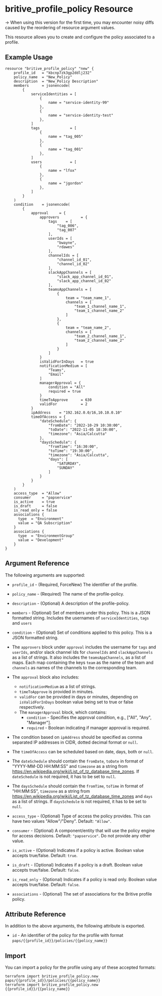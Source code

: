 # britive_profile_policy Resource

-> When using this version for the first time, you may encounter noisy diffs caused by the reordering of resource argument values. 

This resource allows you to create and configure the policy associated to a profile.

## Example Usage

```hcl
resource "britive_profile_policy" "new" {
    profile_id   = "kbcnp7zk3gp2ddlj232"
    policy_name  = "New_Policy"
    description  = "New_Policy Description"
    members      = jsonencode(
        {
            serviceIdentities = [
                {
                    name = "service-identity-99"
                },
                {
                    name = "service-identity-test"
                },
            ]
            tags              = [
                {
                    name = "tag_005"
                },
                {
                    name = "tag_001"
                },
            ]
            users             = [
                {
                    name = "lfox"
                },
                {
                    name = "jgordon"
                },
            ]
        }
    )
    condition    = jsonencode(
        {
            approval     = {
                approvers          = {
                    tags    = [
                        "tag_006",
                        "tag_007"
                    ],
                    userIds = [
                        "bwayne",
                        "rdawes"
                    ],
                    channelIds = [
                        "channel_id_01",
                        "channel_id_02"
                    ],
                    slackAppChannels = [
                        "slack_app_channel_id_01",
                        "slack_app_channel_id_02"
                    ],
                    teamsAppChannels = [
                        {
                            team = "team_name_1",
                            channels = [
                                "team_1_channel_name_1",
                                "team_1_channel_name_2"
                            ]
                        },
                        {
                            team = "team_name_2",
                            channels = [
                                "team_2_channel_name_1",
                                "team_2_channel_name_2"
                            ]
                        }
                    ]
                }
                isValidForInDays   = true
                notificationMedium = [
                    "Teams",
                    "Email"
                ]
                managerApproval = {
                    condition = "All"
                    required = true
                }
                timeToApprove      = 630
                validFor           = 2
            }
            ipAddress    = "192.162.0.0/16,10.10.0.10"
            timeOfAccess = {
                "dateSchedule": {
                    "fromDate": "2022-10-29 10:30:00",
                    "toDate": "2022-11-05 18:30:00",
                    "timezone": "Asia/Calcutta"
                },
                "daysSchedule": {
                    "fromTime": "16:30:00",
                    "toTime": "19:30:00",
                    "timezone": "Asia/Calcutta",
                    "days": [
                        "SATURDAY",
                        "SUNDAY"
                    ]
                }
            }
        }
    )
    access_type  = "Allow"
    consumer     = "papservice"   
    is_active    = true
    is_draft     = false
    is_read_only = false
    associations {
      type  = "Environment"
      value = "QA Subscription"
    }
    associations {
      type  = "EnvironmentGroup"
      value = "Development"
    }
}
```

## Argument Reference

The following arguments are supported:

* `profile_id` - (Required, ForceNew) The identifier of the profile.

* `policy_name` - (Required) The name of the profile-policy.

* `description` - (Optional) A description of the profile-policy.

* `members` - (Optional) Set of members under this policy. This is a JSON formatted string. Includes the usernames of `serviceIdentities`, `tags` and `users`

* `condition` - (Optional) Set of conditions applied to this policy. This is a JSON formatted string.
 * The `approvers` block under `approval` includes the username for `tags` and `userIds`, and/or slack channel Ids for `channelIds` and `slackAppChannels` as a list of strings. It also includes the `teamsAppChannels`, as a list of maps. Each map containing the keys `team` as the name of the team and `channels` as names of the channels to the corresponding team.
 * The `approval` block also includes:
   * `notificationMedium` as a list of strings.
   * `timeToApprove` is provided in minutes.
   * `validFor` can be provided in days or minutes, depending on `isValidForInDays` boolean value being set to true or false respectively.
   * The `managerApproval` block, which contains:
     * `condition` - Specifies the approval condition, e.g., ["All", "Any", "Manager"].
     * `required` - Boolean indicating if manager approval is required.
 * The condition based on `ipAddress` should be specified as comma separated IP addresses in CIDR, dotted decimal format or `null`.
 * The `timeOfAccess` can be scheduled based on date, days, both or `null`.
 * The `dateSchedule` should contain the `fromDate`, `toDate` in format of "YYYY-MM-DD HH:MM:SS" and `timezone` as a string from https://en.wikipedia.org/wiki/List_of_tz_database_time_zones. If `dateSchedule` is not required, it has to be set to `null`.
 * The `daysSchedule` should contain the `fromTime`, `toTime` in format of "HH:MM:SS", `timezone` as a string from https://en.wikipedia.org/wiki/List_of_tz_database_time_zones and `days` as a list of strings. If `daysSchedule` is not required, it has to be set to `null`.

* `access_type` - (Optional) Type of access the policy provides. This can have two values "Allow"/"Deny". Default: `"Allow"`.

* `consumer` - (Optional) A component/entity that will use the policy engine for access decisions. Default: `"papservice"`. Do not provide any other value.

* `is_active` - (Optional) Indicates if a policy is active. Boolean value accepts true/false. Default: `true`. 

* `is_draft` - (Optional) Indicates if a policy is a draft. Boolean value accepts true/false. Default: `false`.

* `is_read_only` - (Optional) Indicates if a policy is read only. Boolean value accepts true/false. Default: `false`.

* `associations` - (Optional) The set of associations for the Britive profile policy.

## Attribute Reference

In addition to the above arguments, the following attribute is exported.

* `id` - An identifier of the policy for the profile with format `paps/{{profile_id}}/policies/{{policy_name}}`

## Import

You can import a policy for the profile using any of these accepted formats:

```SH
terraform import britive_profile_policy.new paps/{{profile_id}}/policies/{{policy_name}}
terraform import britive_profile_policy.new {{profile_id}}/{{policy_name}}
```

